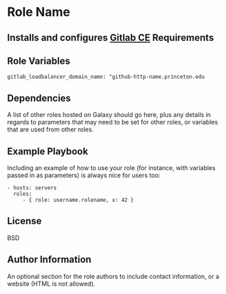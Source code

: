 Role Name
=========

Installs and configures [Gitlab CE](https://about.gitlab.com/install/#ubuntu)
Requirements
------------


Role Variables
--------------

`gitlab_loadbalancer_domain_name: "github-http-name.princeton.edu`

Dependencies
------------

A list of other roles hosted on Galaxy should go here, plus any details in regards to parameters that may need to be set for other roles, or variables that are used from other roles.

Example Playbook
----------------

Including an example of how to use your role (for instance, with variables passed in as parameters) is always nice for users too:

    - hosts: servers
      roles:
         - { role: username.rolename, x: 42 }

License
-------

BSD

Author Information
------------------

An optional section for the role authors to include contact information, or a website (HTML is not allowed).
